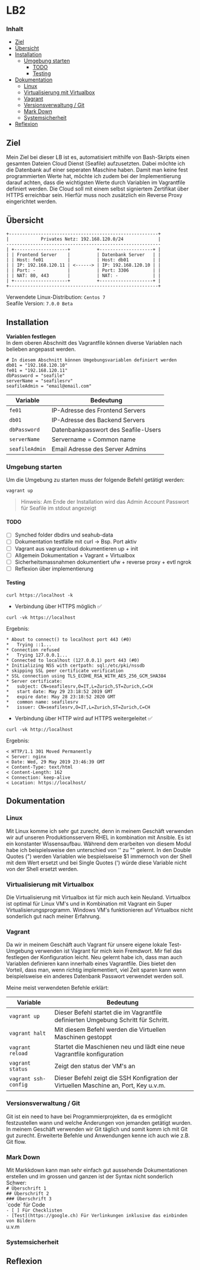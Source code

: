# LB2 <!-- omit in toc -->
### Inhalt <!-- omit in toc -->
- [Ziel](#ziel)
- [Übersicht](#%C3%BCbersicht)
- [Installation](#installation)
  - [Umgebung starten](#umgebung-starten)
    - [TODO](#todo)
    - [Testing](#testing)
- [Dokumentation](#dokumentation)
  - [Linux](#linux)
  - [Virtualisierung mit Virtualbox](#virtualisierung-mit-virtualbox)
  - [Vagrant](#vagrant)
  - [Versionsverwaltung / Git](#versionsverwaltung--git)
  - [Mark Down](#mark-down)
  - [Systemsicherheit](#systemsicherheit)
- [Reflexion](#reflexion)

## Ziel
Mein Ziel bei dieser LB ist es, automatisiert mithilfe von Bash-Skripts einen gesamten Dateien Cloud Dienst (Seafile) aufzusetzten. Dabei möchte ich die Datenbank auf einer seperaten Maschine haben. Damit man keine fest programmierten Werte hat, möchte ich zudem bei der Implementierung darauf achten, dass die wichtigsten Werte durch Variablen im Vagrantfile definiert werden. Die Cloud soll mit einem selbst signiertem Zertifikat über HTTPS erreichbar sein. Hierfür muss noch zusätzlich ein Reverse Proxy eingerichtet werden.

## Übersicht
```
+--------------------------------------------------------+                                  
|            Privates Netz: 192.168.120.0/24             |                                  
----------------------------------------------------------                                  
| +--------------------+          +--------------------+ |                                  
| | Frontend Server    |          | Datenbank Server   | |                                  
| | Host: fe01         |          | Host: db01         | |                                  
| | IP: 192.168.120.11 | <------> | IP: 192.168.120.10 | |                                  
| | Port: -            |          | Port: 3306         | |                                  
| | NAT: 80, 443       |          | NAT: -             | |                                  
| +--------------------+          +--------------------+ |                                  
+--------------------------------------------------------+
```
Verwendete Linux-Distribution: `Centos 7`  
Seafile Version: `7.0.0 Beta`  

## Installation
**Variablen festlegen**  
In dem oberen Abschnitt des Vagrantfile können diverse Variablen nach belieben angepasst werden.
```
# In diesem Abschnitt können Umgebungsvariablen definiert werden
db01 = "192.168.120.10"
fe01 = "192.168.120.11"
dbPassword = "seafile"
serverName = "seafilesrv"
seafileAdmin = "email@email.com"
```

| Variable | Bedeutung |
| --- | --- |
| `fe01` | IP-Adresse des Frontend Servers | 
| `db01` | IP-Adresse des Backend Servers |
| `dbPassword` | Datenbankpasswort des Seafile-Users |
| `serverName` | Servername = Common name |
| `seafileAdmin` | Email Adresse des Server Admins |

### Umgebung starten  
Um die Umgebung zu starten muss der folgende Befehl getätigt werden:  
```
vagrant up
```

> Hinweis: Am Ende der Installation wird das Admin Account Passwort für Seafile im stdout angezeigt

#### TODO
- [ ] Synched folder dbdirs und seahub-data
- [ ] Dokumentation testfälle mit curl -> Bsp. Port aktiv
- [ ] Vagrant aus vagrantcloud dokumentieren up + init
- [ ] Allgemein Dokumentation + Vagrant + Virtualbox 
- [ ] Sicherheitsmassnahmen dokumentiert ufw + reverse proxy + evtl ngrok
- [ ] Reflexion über implementierung

#### Testing
```curl https://localhost -k```
- Verbindung über HTTPS möglich ✅
```
curl -vk https://localhost
```
Ergebnis:
```
* About to connect() to localhost port 443 (#0)
*   Trying ::1...
* Connection refused
*   Trying 127.0.0.1...
* Connected to localhost (127.0.0.1) port 443 (#0)
* Initializing NSS with certpath: sql:/etc/pki/nssdb
* skipping SSL peer certificate verification
* SSL connection using TLS_ECDHE_RSA_WITH_AES_256_GCM_SHA384
* Server certificate:
* 	subject: CN=seafilesrv,O=IT,L=Zurich,ST=Zurich,C=CH
* 	start date: May 29 23:18:52 2019 GMT
* 	expire date: May 28 23:18:52 2020 GMT
* 	common name: seafilesrv
* 	issuer: CN=seafilesrv,O=IT,L=Zurich,ST=Zurich,C=CH
```
- Verbindung über HTTP wird auf HTTPS weitergeleitet ✅
```
curl -vk http://localhost
```
Ergebnis:
```
< HTTP/1.1 301 Moved Permanently
< Server: nginx
< Date: Wed, 29 May 2019 23:46:39 GMT
< Content-Type: text/html
< Content-Length: 162
< Connection: keep-alive
< Location: https://localhost/
```
## Dokumentation
### Linux
Mit Linux komme ich sehr gut zurecht, denn in meinem Geschäft verwenden wir auf unseren Produktionsservern RHEL in kombination mit Ansible. Es ist ein konstanter Wissensaufbau. Während dem erarbeiten von diesem Modul habe ich beispielsweise den unterschied von '' zu "" gelernt. In den Double Quotes (") werden Variablen wie bespielsweise $1 immernoch von der Shell mit dem Wert ersetzt und bei Single Quotes (') würde diese Variable nicht von der Shell ersetzt werden.

### Virtualisierung mit Virtualbox
Die Virtualisierung mit Virtualbox ist für mich auch kein Neuland. Virtualbox ist optimal für Linux VM's und in Kombination mit Vagrant ein Super Virtualisierungsprogramm. Windows VM's funktionieren auf Virtualbox nicht sonderlich gut nach meiner Erfahrung.

### Vagrant 
Da wir in meinem Geschäft auch Vagrant für unsere eigene lokale Test-Umgebung verwenden ist Vagrant für mich kein Fremdwort. Mir fiel das festlegen der Konfiguration leicht. Neu gelernt habe ich, dass man auch Variablen definieren kann innerhalb eines Vagrantfile. Dies bietet den Vorteil, dass man, wenn richtig implementiert, viel Zeit sparen kann wenn beispielsweise ein anderes Datenbank Passwort verwendet werden soll.

Meine meist verwendeten Befehle erklärt: 

| Variable | Bedeutung |
| --- | --- |
| `vagrant up` | Dieser Befehl startet die im Vagrantfile definierten Umgebung Schritt für Schritt. | 
| `vagrant halt` | Mit diesem Befehl werden die Virtuellen Maschinen gestoppt |
| `vagrant reload` | Startet die Maschienen neu und lädt eine neue Vagrantfile konfiguration |
| `vagrant status` | Zeigt den status der VM's an |
| `vagrant ssh-config` | Dieser Befehl zeigt die SSH Konfigration der Virtuellen Maschine an, Port, Key u.v.m. |

### Versionsverwaltung / Git
Git ist ein need to have bei Programmierprojekten, da es ermöglicht festzustellen wann und welche Änderungen von jemanden getätigt wurden. In meinem Geschäft verwenden wir Git täglich und somit komm ich mit Git gut zurecht. Erweiterte Befehle und Anwendungen kenne ich auch wie z.B. Git flow.

### Mark Down
Mit Markkdown kann man sehr einfach gut aussehende Dokumentationen erstellen und im grossen und ganzen ist der Syntax nicht sonderlich Schwer:  
`# Überschrift 1`  
`## Überschrift 2`  
`### Überschrift 3`  
\`code\` für Code  
`- [ ] Für Checklisten`  
`- [Test](https://google.ch) Für Verlinkungen inklusive das einbinden von Bildern`  
u.v.m
### Systemsicherheit

## Reflexion